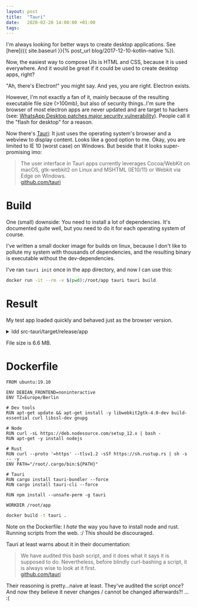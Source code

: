 ```yaml
---
layout: post
title:  "Tauri"
date:   2020-02-20 14:00:00 +01:00
tags:
---
```


I'm always looking for better ways to create desktop applications.
See [here]({{ site.baseurl }}{% post_url blog/2017-12-10-kotlin-native %}).

Now, the easiest way to compose UIs is HTML and CSS, because it is used everywhere.
And it would be great if it could be used to create desktop apps, right?

"Ah, there's Electron!" you might say. And yes, you are right. Electron exists.

However, I'm not exactly a fan of it, mainly because of the resulting executable file size (>100mb),
but also of security things..I'm sure the browser of most electron apps are never updated and
are target to hackers (see: [WhatsApp Desktop patches major security vulnerability](https://www.techradar.com/news/whatsapp-desktop-has-a-worrying-security-flaw)).
People call it the "flash for desktop" for a reason.

Now there's [Tauri](https://github.com/tauri-apps/tauri): It just uses the operating system's browser and a webview to display content.
Looks like a good option to me. Okay, you are limited to IE 10 (worst case) on Windows.
But beside that it looks super-promising imo:

> The user interface in Tauri apps currently leverages Cocoa/WebKit on macOS, gtk-webkit2 on Linux and MSHTML (IE10/11) or Webkit via Edge on Windows.  
  [github.com/tauri](https://github.com/tauri-apps/tauri)

# Build

One (small) downside: You need to install a lot of dependencies. It's documented quite well, but you need to do it for each operating system of course.

I've written a small docker image for builds on linux, because I don't like to pollute my system with thousands of dependencies,
and the resulting binary is executable without the dev-dependencies.

I've ran `tauri init` once in the app directory, and now I can use this:

```bash
docker run -it --rm -v $(pwd):/root/app tauri tauri build
```

# Result

My test app loaded quickly and behaved just as the browser version.

<details markdown="1">
<summary>ldd src-tauri/target/release/app</summary>
```
$ ldd src-tauri/target/release/app
	linux-vdso.so.1 (0x00007fff7cac0000)
	libwebkit2gtk-4.0.so.37 => /usr/lib/libwebkit2gtk-4.0.so.37 (0x00007f1444a74000)
	libgtk-3.so.0 => /usr/lib/libgtk-3.so.0 (0x00007f1444392000)
	libgdk-3.so.0 => /usr/lib/libgdk-3.so.0 (0x00007f1444299000)
	libjavascriptcoregtk-4.0.so.18 => /usr/lib/libjavascriptcoregtk-4.0.so.18 (0x00007f1442c77000)
	libgobject-2.0.so.0 => /usr/lib/libgobject-2.0.so.0 (0x00007f1442c1b000)
	libglib-2.0.so.0 => /usr/lib/libglib-2.0.so.0 (0x00007f1442af6000)
	libdl.so.2 => /usr/lib/libdl.so.2 (0x00007f1442aef000)
	libpthread.so.0 => /usr/lib/libpthread.so.0 (0x00007f1442acd000)
	libgcc_s.so.1 => /usr/lib/libgcc_s.so.1 (0x00007f1442ab3000)
	libc.so.6 => /usr/lib/libc.so.6 (0x00007f14428ec000)
	/lib64/ld-linux-x86-64.so.2 => /usr/lib64/ld-linux-x86-64.so.2 (0x00007f1447fd2000)
	libm.so.6 => /usr/lib/libm.so.6 (0x00007f14427a6000)
	libGL.so.1 => /usr/lib/libGL.so.1 (0x00007f1442720000)
	libEGL.so.1 => /usr/lib/libEGL.so.1 (0x00007f144270d000)
	librt.so.1 => /usr/lib/librt.so.1 (0x00007f1442702000)
	libz.so.1 => /usr/lib/libz.so.1 (0x00007f14426e8000)
	libpango-1.0.so.0 => /usr/lib/libpango-1.0.so.0 (0x00007f144269a000)
	libharfbuzz.so.0 => /usr/lib/libharfbuzz.so.0 (0x00007f1442596000)
	libatk-1.0.so.0 => /usr/lib/libatk-1.0.so.0 (0x00007f144256d000)
	libcairo.so.2 => /usr/lib/libcairo.so.2 (0x00007f1442447000)
	libgdk_pixbuf-2.0.so.0 => /usr/lib/libgdk_pixbuf-2.0.so.0 (0x00007f1442421000)
	libgio-2.0.so.0 => /usr/lib/libgio-2.0.so.0 (0x00007f1442271000)
	libwpe-1.0.so.1 => /usr/lib/libwpe-1.0.so.1 (0x00007f1442267000)
	libWPEBackend-fdo-1.0.so.1 => /usr/lib/libWPEBackend-fdo-1.0.so.1 (0x00007f1442258000)
	libnotify.so.4 => /usr/lib/libnotify.so.4 (0x00007f144224e000)
	libxml2.so.2 => /usr/lib/libxml2.so.2 (0x00007f14420e6000)
	libxslt.so.1 => /usr/lib/libxslt.so.1 (0x00007f14420a5000)
	libsqlite3.so.0 => /usr/lib/libsqlite3.so.0 (0x00007f1441f74000)
	libicui18n.so.65 => /usr/lib/libicui18n.so.65 (0x00007f1441c80000)
	libicuuc.so.65 => /usr/lib/libicuuc.so.65 (0x00007f1441a9e000)
	libwoff2dec.so.1.0.2 => /usr/lib/libwoff2dec.so.1.0.2 (0x00007f1441893000)
	libfontconfig.so.1 => /usr/lib/libfontconfig.so.1 (0x00007f144184a000)
	libfreetype.so.6 => /usr/lib/libfreetype.so.6 (0x00007f144177c000)
	libharfbuzz-icu.so.0 => /usr/lib/libharfbuzz-icu.so.0 (0x00007f1441777000)
	libgcrypt.so.20 => /usr/lib/libgcrypt.so.20 (0x00007f1441659000)
	libgstapp-1.0.so.0 => /usr/lib/libgstapp-1.0.so.0 (0x00007f1441649000)
	libgstbase-1.0.so.0 => /usr/lib/libgstbase-1.0.so.0 (0x00007f14415d9000)
	libgstreamer-1.0.so.0 => /usr/lib/libgstreamer-1.0.so.0 (0x00007f14414c9000)
	libgstpbutils-1.0.so.0 => /usr/lib/libgstpbutils-1.0.so.0 (0x00007f1441493000)
	libgstaudio-1.0.so.0 => /usr/lib/libgstaudio-1.0.so.0 (0x00007f1441421000)
	libgsttag-1.0.so.0 => /usr/lib/libgsttag-1.0.so.0 (0x00007f14413e7000)
	libgstvideo-1.0.so.0 => /usr/lib/libgstvideo-1.0.so.0 (0x00007f1441346000)
	libgstgl-1.0.so.0 => /usr/lib/libgstgl-1.0.so.0 (0x00007f14412da000)
	libgstfft-1.0.so.0 => /usr/lib/libgstfft-1.0.so.0 (0x00007f14412ce000)
	libjpeg.so.8 => /usr/lib/libjpeg.so.8 (0x00007f1441237000)
	libpng16.so.16 => /usr/lib/libpng16.so.16 (0x00007f14411ff000)
	libopenjp2.so.7 => /usr/lib/libopenjp2.so.7 (0x00007f14411a2000)
	libwebp.so.7 => /usr/lib/libwebp.so.7 (0x00007f1441132000)
	libwebpdemux.so.2 => /usr/lib/libwebpdemux.so.2 (0x00007f144112c000)
	libsoup-2.4.so.1 => /usr/lib/libsoup-2.4.so.1 (0x00007f1441091000)
	libenchant-2.so.2 => /usr/lib/libenchant-2.so.2 (0x00007f1441084000)
	libgmodule-2.0.so.0 => /usr/lib/libgmodule-2.0.so.0 (0x00007f144107f000)
	libseccomp.so.2 => /usr/lib/libseccomp.so.2 (0x00007f1441036000)
	libsecret-1.so.0 => /usr/lib/libsecret-1.so.0 (0x00007f1440fd4000)
	libtasn1.so.6 => /usr/lib/libtasn1.so.6 (0x00007f1440fbe000)
	libhyphen.so.0 => /usr/lib/libhyphen.so.0 (0x00007f1440db6000)
	libX11.so.6 => /usr/lib/libX11.so.6 (0x00007f1440c76000)
	libXcomposite.so.1 => /usr/lib/libXcomposite.so.1 (0x00007f1440c71000)
	libXdamage.so.1 => /usr/lib/libXdamage.so.1 (0x00007f1440c6c000)
	libwayland-server.so.0 => /usr/lib/libwayland-server.so.0 (0x00007f1440c56000)
	libwayland-egl.so.1 => /usr/lib/libwayland-egl.so.1 (0x00007f1440c51000)
	libwayland-client.so.0 => /usr/lib/libwayland-client.so.0 (0x00007f1440c3f000)
	libstdc++.so.6 => /usr/lib/libstdc++.so.6 (0x00007f1440a55000)
	libpangocairo-1.0.so.0 => /usr/lib/libpangocairo-1.0.so.0 (0x00007f1440a45000)
	libpangoft2-1.0.so.0 => /usr/lib/libpangoft2-1.0.so.0 (0x00007f1440a2e000)
	libfribidi.so.0 => /usr/lib/libfribidi.so.0 (0x00007f1440a10000)
	libcairo-gobject.so.2 => /usr/lib/libcairo-gobject.so.2 (0x00007f1440a02000)
	libepoxy.so.0 => /usr/lib/libepoxy.so.0 (0x00007f14408d7000)
	libXi.so.6 => /usr/lib/libXi.so.6 (0x00007f14408c4000)
	libatk-bridge-2.0.so.0 => /usr/lib/libatk-bridge-2.0.so.0 (0x00007f1440890000)
	libXfixes.so.3 => /usr/lib/libXfixes.so.3 (0x00007f1440887000)
	libxkbcommon.so.0 => /usr/lib/libxkbcommon.so.0 (0x00007f1440846000)
	libwayland-cursor.so.0 => /usr/lib/libwayland-cursor.so.0 (0x00007f144083b000)
	libXext.so.6 => /usr/lib/libXext.so.6 (0x00007f1440826000)
	libXcursor.so.1 => /usr/lib/libXcursor.so.1 (0x00007f144081a000)
	libXrandr.so.2 => /usr/lib/libXrandr.so.2 (0x00007f144080d000)
	libXinerama.so.1 => /usr/lib/libXinerama.so.1 (0x00007f1440808000)
	libffi.so.6 => /usr/lib/libffi.so.6 (0x00007f14407fb000)
	libpcre.so.1 => /usr/lib/libpcre.so.1 (0x00007f1440788000)
	libGLdispatch.so.0 => /usr/lib/libGLdispatch.so.0 (0x00007f14406d1000)
	libGLX.so.0 => /usr/lib/libGLX.so.0 (0x00007f144069e000)
	libthai.so.0 => /usr/lib/libthai.so.0 (0x00007f1440693000)
	libgraphite2.so.3 => /usr/lib/libgraphite2.so.3 (0x00007f144066c000)
	libpixman-1.so.0 => /usr/lib/libpixman-1.so.0 (0x00007f14405c2000)
	libxcb-shm.so.0 => /usr/lib/libxcb-shm.so.0 (0x00007f14405bd000)
	libxcb.so.1 => /usr/lib/libxcb.so.1 (0x00007f1440593000)
	libxcb-render.so.0 => /usr/lib/libxcb-render.so.0 (0x00007f1440583000)
	libXrender.so.1 => /usr/lib/libXrender.so.1 (0x00007f1440576000)
	libmount.so.1 => /usr/lib/libmount.so.1 (0x00007f1440517000)
	libresolv.so.2 => /usr/lib/libresolv.so.2 (0x00007f14404fe000)
	liblzma.so.5 => /usr/lib/liblzma.so.5 (0x00007f14404d6000)
	libicudata.so.65 => /usr/lib/libicudata.so.65 (0x00007f143ea25000)
	libwoff2common.so.1.0.2 => /usr/lib/libwoff2common.so.1.0.2 (0x00007f143e822000)
	libbrotlidec.so.1 => /usr/lib/libbrotlidec.so.1 (0x00007f143e812000)
	libexpat.so.1 => /usr/lib/libexpat.so.1 (0x00007f143e7e2000)
	libuuid.so.1 => /usr/lib/libuuid.so.1 (0x00007f143e7d9000)
	libbz2.so.1.0 => /usr/lib/libbz2.so.1.0 (0x00007f143e7c6000)
	libgpg-error.so.0 => /usr/lib/libgpg-error.so.0 (0x00007f143e7a3000)
	libunwind.so.8 => /usr/lib/libunwind.so.8 (0x00007f143e787000)
	libdw.so.1 => /usr/lib/libdw.so.1 (0x00007f143e733000)
	liborc-0.4.so.0 => /usr/lib/liborc-0.4.so.0 (0x00007f143e6b1000)
	libgstallocators-1.0.so.0 => /usr/lib/libgstallocators-1.0.so.0 (0x00007f143e6ab000)
	libX11-xcb.so.1 => /usr/lib/libX11-xcb.so.1 (0x00007f143e6a6000)
	libgudev-1.0.so.0 => /usr/lib/libgudev-1.0.so.0 (0x00007f143e697000)
	libdrm.so.2 => /usr/lib/libdrm.so.2 (0x00007f143e682000)
	libgbm.so.1 => /usr/lib/libgbm.so.1 (0x00007f143e671000)
	libgssapi_krb5.so.2 => /usr/lib/libgssapi_krb5.so.2 (0x00007f143e621000)
	libpsl.so.5 => /usr/lib/libpsl.so.5 (0x00007f143e60e000)
	libdbus-1.so.3 => /usr/lib/libdbus-1.so.3 (0x00007f143e5c2000)
	libatspi.so.0 => /usr/lib/libatspi.so.0 (0x00007f143e58b000)
	libdatrie.so.1 => /usr/lib/libdatrie.so.1 (0x00007f143e384000)
	libXau.so.6 => /usr/lib/libXau.so.6 (0x00007f143e37f000)
	libXdmcp.so.6 => /usr/lib/libXdmcp.so.6 (0x00007f143e377000)
	libblkid.so.1 => /usr/lib/libblkid.so.1 (0x00007f143e324000)
	libbrotlicommon.so.1 => /usr/lib/libbrotlicommon.so.1 (0x00007f143e301000)
	libelf.so.1 => /usr/lib/libelf.so.1 (0x00007f143e2e7000)
	libudev.so.1 => /usr/lib/libudev.so.1 (0x00007f143e2bd000)
	libkrb5.so.3 => /usr/lib/libkrb5.so.3 (0x00007f143e1d0000)
	libk5crypto.so.3 => /usr/lib/libk5crypto.so.3 (0x00007f143e19a000)
	libcom_err.so.2 => /usr/lib/libcom_err.so.2 (0x00007f143e194000)
	libkrb5support.so.0 => /usr/lib/libkrb5support.so.0 (0x00007f143e185000)
	libkeyutils.so.1 => /usr/lib/libkeyutils.so.1 (0x00007f143e17e000)
	libunistring.so.2 => /usr/lib/libunistring.so.2 (0x00007f143dffc000)
	libidn2.so.0 => /usr/lib/libidn2.so.0 (0x00007f143dfdb000)
	libsystemd.so.0 => /usr/lib/libsystemd.so.0 (0x00007f143df32000)
	liblz4.so.1 => /usr/lib/liblz4.so.1 (0x00007f143df10000)
```
</details>

File size is 6.6 MB.

# Dockerfile

```docker
FROM ubuntu:19.10

ENV DEBIAN_FRONTEND=noninteractive
ENV TZ=Europe/Berlin

# Dev tools
RUN apt-get update && apt-get install -y libwebkit2gtk-4.0-dev build-essential curl libssl-dev gnupg

# Node
RUN curl -sL https://deb.nodesource.com/setup_12.x | bash -
RUN apt-get -y install nodejs

# Rust
RUN curl --proto '=https' --tlsv1.2 -sSf https://sh.rustup.rs | sh -s -- -y
ENV PATH="/root/.cargo/bin:${PATH}"

# Tauri
RUN cargo install tauri-bundler --force
RUN cargo install tauri-cli --force

RUN npm install --unsafe-perm -g tauri

WORKDIR /root/app
```

```bash
docker build -t tauri .
```

Note on the Dockerfile: I *hate* the way you have to install node and rust. Running scripts from the web. :/
This should be discouraged.

Tauri at least warns about it in their documentation:

> We have audited this bash script, and it does what it says it is supposed to do. Nevertheless, before blindly curl-bashing a script, it is always wise to look at it first.  
  [github.com/tauri](https://github.com/tauri-apps/tauri/wiki/02.-Linux-Setup)

Their reasoning is pretty...naive at least. They've audited the script *once*? And now they believe it never changes / cannot be changed afterwards?! ... :(
